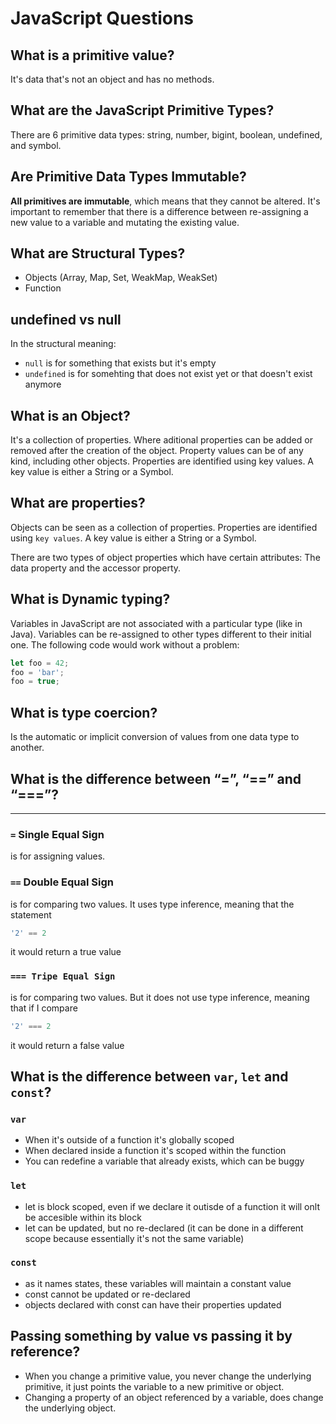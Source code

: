 # JavaScript Questions

## What is a primitive value?
It's data that's not an object and has no methods.

## What are the JavaScript Primitive Types?
There are 6 primitive data types: string, number, bigint, boolean, undefined, and symbol.


## Are Primitive Data Types Immutable?
**All primitives are immutable**, which means that they cannot be altered. It's important to remember that there is a difference between re-assigning a new value to a variable and mutating the existing value.

## What are Structural Types?
- Objects (Array, Map, Set, WeakMap, WeakSet)
- Function

## undefined vs null
In the structural meaning:
- `null` is for something that exists but it's empty
- `undefined` is for somehting that does not exist yet or that doesn't exist anymore

## What is an Object?
It's a collection of properties. Where aditional properties can be added or removed after the creation of the object. Property values can be of any kind, including other objects. Properties are identified using key values. A key value is either a String or a Symbol.

## What are properties?
Objects can be seen as a collection of properties.
Properties are identified using `key values`. A key value is either a String or a Symbol.

There are two types of object properties which have certain attributes: The data property and the accessor property.


## What is Dynamic typing?
Variables in JavaScript are not associated with a particular type (like in Java). Variables can be re-assigned to other types different to their initial one.
The following code would work without a problem:
```javascript
let foo = 42;
foo = 'bar';
foo = true;
```

## What is type coercion?
Is the automatic or implicit conversion of values from one data type to another.

## What is the difference between “=”, “==” and “===”?
***
### `=` Single Equal Sign
is for assigning values.

### `==` Double Equal Sign
is for comparing two values. It uses type inference, meaning that the statement
```javascript
'2' == 2
```
it would return a true value

### `=== Tripe Equal Sign`
is for comparing two values. But it does not use type inference, meaning that if I compare
```javascript
'2' === 2
```
it would return a false value

## What is the difference between `var`, `let` and `const`?

### `var`
- When it's outside of a function it's globally scoped
- When declared inside a function it's scoped within the function
- You can redefine a variable that already exists, which can be buggy

### `let`
- let is block scoped, even if we declare it outisde of a function it will onlt be accesible within its block
- let can be updated, but no re-declared (it can be done in a different scope because essentially it's not the same variable)

### `const`
- as it names states, these variables will maintain a constant value
- const cannot be updated or re-declared
- objects declared with const can have their properties updated

## Passing something by value vs passing it by reference?
- When you change a primitive value, you never change the underlying primitive, it just points the variable to a new primitive or object.
- Changing a property of an object referenced by a variable, does change the underlying object.

